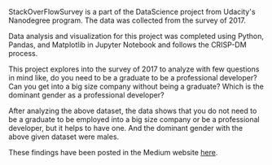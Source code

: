 StackOverFlowSurvey is a part of the DataScience project from Udacity's Nanodegree program. The data was collected from the survey of 2017.
 
Data analysis and visualization for this project was completed using Python, Pandas, and Matplotlib in Jupyter Notebook and follows the CRISP-DM process. 
 
This project explores into the survey of 2017 to analyze with few questions in mind like, do you need to be a graduate to be a professional developer? Can you get into a big size company without being a graduate? Which is the dominant gender as a professional developer? 
 
After analyzing the above dataset, the data shows that you do not need to be a graduate to be employed into a big size company or be a professional developer, but it helps to have one. And the dominant gender with the above given dataset were males.
 
These findings have been posted in the Medium website [here](https://medium.com/@carolines_t/are-all-developers-graduates-are-they-in-big-size-companies-let-the-data-talk-282ec266f4aa?source=friends_link&sk=f70668ad10686ca2b32d330404ea6765).
